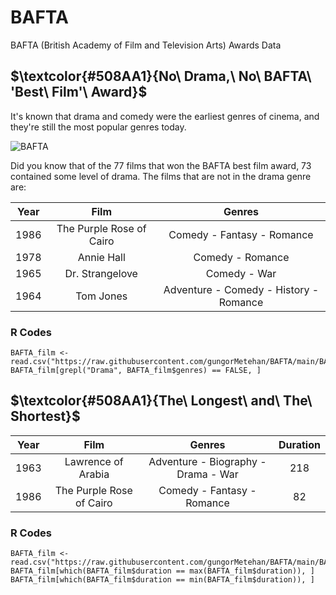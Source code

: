 # BAFTA
BAFTA (British Academy of Film and Television Arts) Awards Data

## $\textcolor{#508AA1}{No\ Drama,\ No\ BAFTA\ 'Best\ Film'\ Award}$
It's known that drama and comedy were the earliest genres of cinema, and they're still the most popular genres today.

![BAFTA](https://github.com/user-attachments/assets/5aac64f8-5156-4b72-81ba-77c6e4d59116)

Did you know that of the 77 films that won the BAFTA best film award, 73 contained some level of drama. The films that are not in the drama genre are:

| Year |           Film           |                 Genres                 |
|:----:|:------------------------:|:--------------------------------------:|
| 1986 | The Purple Rose of Cairo |       Comedy - Fantasy - Romance       |
| 1978 |        Annie Hall        |            Comedy - Romance            |
| 1965 |      Dr. Strangelove     |              Comedy - War              |
| 1964 |         Tom Jones        | Adventure - Comedy - History - Romance |

### R Codes
```
BAFTA_film <- read.csv("https://raw.githubusercontent.com/gungorMetehan/BAFTA/main/BAFTA_film.csv")
BAFTA_film[grepl("Drama", BAFTA_film$genres) == FALSE, ]
```
## $\textcolor{#508AA1}{The\ Longest\ and\ The\ Shortest}$

| Year |           Film           |                Genres               | Duration |
|:----:|:------------------------:|:-----------------------------------:|:--------:|
| 1963 |    Lawrence of Arabia    | Adventure - Biography - Drama - War |    218   |
| 1986 | The Purple Rose of Cairo |      Comedy - Fantasy - Romance     |    82    |

### R Codes
```
BAFTA_film <- read.csv("https://raw.githubusercontent.com/gungorMetehan/BAFTA/main/BAFTA_film.csv")
BAFTA_film[which(BAFTA_film$duration == max(BAFTA_film$duration)), ]
BAFTA_film[which(BAFTA_film$duration == min(BAFTA_film$duration)), ]
```
